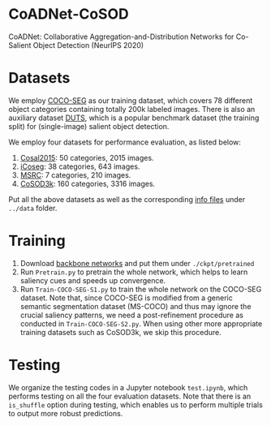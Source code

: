 # CoADNet-CoSOD
CoADNet: Collaborative Aggregation-and-Distribution Networks for Co-Salient Object Detection (NeurIPS 2020)

# Datasets
We employ [COCO-SEG](https://drive.google.com/file/d/1OuZ7BMQzakuNjXLpkdncgFM0ZFrqVJuq/view?usp=sharing) as our training dataset, which covers 78 different object categories containing totally 200k labeled images. There is also an auxiliary dataset [DUTS](https://drive.google.com/file/d/1p9DBTfPoFQwPtsz1kDl-mDjtZ8R-GrjD/view?usp=sharing), which is a popular benchmark dataset (the training split) for (single-image) salient object detection.

We employ four datasets for performance evaluation, as listed below:
1) [Cosal2015](https://drive.google.com/file/d/18f3NTNsnXokPX3R3MmUeLZxV81w_cs0P/view?usp=sharing): 50 categories, 2015 images.
2) [iCoseg](https://drive.google.com/file/d/1WhKqdfCWfDhZGn-PJSmawrTMroAWlwlt/view?usp=sharing): 38 categories, 643 images.
3) [MSRC](https://drive.google.com/file/d/1stOjNblaZTQhSU_pneSUzKgYeAWj2Gvy/view?usp=sharing): 7 categories, 210 images.
4) [CoSOD3k](https://drive.google.com/file/d/1FmeV7gtJ-rpHm4BFy_cS-lbxGm0CkCeb/view?usp=sharing): 160 categories, 3316 images.

Put all the above datasets as well as the corresponding [info files](https://drive.google.com/file/d/1-kiX_B0fzAODIIS4SkJNprAuI9eu-4Hp/view?usp=sharing) under `../data` folder.

# Training
1) Download [backbone networks](https://drive.google.com/file/d/1wxZI41ADcmwBt4H6yDT7Q4V-G8WbreTJ/view?usp=sharing) and put them under `./ckpt/pretrained`
2) Run `Pretrain.py` to pretrain the whole network, which helps to learn saliency cues and speeds up convergence.
3) Run `Train-COCO-SEG-S1.py` to train the whole network on the COCO-SEG dataset. Note that, since COCO-SEG is modified from a generic semantic segmentation dataset (MS-COCO) and thus may ignore the crucial saliency patterns, we need a post-refinement procedure as conducted in `Train-COCO-SEG-S2.py`. When using other more appropriate training datasets such as CoSOD3k, we skip this procedure.

# Testing
We organize the testing codes in a Jupyter notebook `test.ipynb`, which performs testing on all the four evaluation datasets.
Note that there is an `is_shuffle` option during testing, which enables us to perform multiple trials to output more robust predictions.
